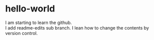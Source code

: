 # hello-world
I am starting to learn the github.  
I add readme-edits sub branch. I lean how to change the contents by version control. 
